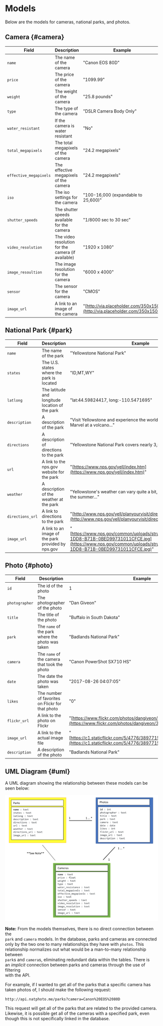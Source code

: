 # Models

Below are the models for cameras, national parks, and photos.

## Camera {#camera}

| Field | Description | Example |
| --- | --- | --- |
| `name` | The name of the camera | "Canon EOS 80D" |
| `price` | The price of the camera | "1099.99" |
| `weight` | The weight of the camera | "25.8 pounds" |
| `type` | The type of the camera | "DSLR Camera Body Only" |
| `water_resistant` | If the camera is water resistant | "No" |
| `total_megapixels` | The total megapixels of the camera | "24.2 megapixels" |
| `effective_megapixels` | The effective megapixels of the camera | "24.2 megapixels" |
| `iso` | The iso settings for the camera | "100-16,000 \(expandable to 25,600\)" |
| `shutter_speeds` | The shutter speeds available for the camera | "1/8000 sec to 30 sec" |
| `video_resolution` | The video resolution for the camera \(if available\) | "1920 x 1080" |
| `image_resoultion` | The image resolution for the camera | "6000 x 4000" |
| `sensor` | The sensor for the camera | "CMOS" |
| `image_url` | A link to an image of the camera | "[http://via.placeholder.com/350x150](http://via.placeholder.com/350x150)" |

## National Park {#park}

| Field | Description | Example |
| --- | --- | --- |
| `name` | The name of the park | "Yellowstone National Park" |
| `states` | The U.S. states where the park is located | "ID,MT,WY" |
| `latlong` | The latitude and longitude location of the park | "lat:44.59824417, long:-110.5471695" |
| `description` | A description of the park | "Visit Yellowstone and experience the world's first national park. Marvel at a volcano..." |
| `directions` | A description of directions to the park | "Yellowstone National Park covers nearly 3,500 square miles..." |
| `url` | A link to the nps.gov website for the park | "[https://www.nps.gov/yell/index.htm](https://www.nps.gov/yell/index.htm)" |
| `weather` | A description of the weather at the park | "Yellowstone's weather can vary quite a bit, even in a single day. In the summer..." |
| `directions_url` | A link to directions to the park | "[http://www.nps.gov/yell/planyourvisit/directions.htm](http://www.nps.gov/yell/planyourvisit/directions.htm)" |
| `image_url` | A link to an image of the park provided by nps.gov | "[https://www.nps.gov/common/uploads/structured\_data/3C7D2FBB-1DD8-B71B-0BED99731011CFCE.jpg](https://www.nps.gov/common/uploads/structured_data/3C7D2FBB-1DD8-B71B-0BED99731011CFCE.jpg)" |

## Photo {#photo}

| Field | Description | Example |
| --- | --- | --- |
| `id` | The id of the photo | 1 |
| `photographer` | The photographer of the photo | "Dan Giveon" |
| `title` | The title of the photo | "Buffalo in South Dakota" |
| `park` | The `name` of the park where the photo was taken | "Badlands National Park" |
| `camera` | The `name` of the camera that took the photo | "Canon PowerShot SX710 HS" |
| `date` | The date the photo was taken | "2017-08-26 04:07:05" |
| `likes` | The number of favorites on Flickr for that photo | "0" |
| `flickr_url` | A link to the photo on Flickr | "[https://www.flickr.com/photos/dangiveon/38977153140/](https://www.flickr.com/photos/dangiveon/38977153140/)" |
| `image_url` | A link to the actual image file | "[https://c1.staticflickr.com/5/4776/38977153140\_f7e605e884\_h.jpg](https://c1.staticflickr.com/5/4776/38977153140_f7e605e884_h.jpg)" |
| `description` | A description of the photo | "Badlands National Park" |

## UML Diagram {#uml}

A UML diagram showing the relationship between these models can be seen below:

![](/assets/uml_diagram.png)

**Note:** From the models themselves, there is no direct connection between the  
`park` and `camera` models. In the database, parks and cameras are connected  
only by the two one to many relationships they have with `photos`. This  
relationship normalizes out what would be a man-to-many relationship between  
`park`s and `camera`s, eliminating redundant data within the tables. There is  
an _implicit_ connection between parks and cameras through the use of filtering  
with the API.

For example, if I wanted to get all of the parks that a specific camera has  
taken photos of, I should make the following request:

```
http://api.natphoto.me/parks?camera=Canon%20EOS%2080D
```

This request will get all of the parks that are related to the provided camera.   
Likewise, it is possible get all of the cameras with a specified park, even  
though this is not specifically linked in the database.

